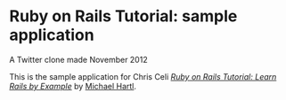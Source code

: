 # Ruby on Rails Tutorial: sample application

A Twitter clone made November 2012

This is the sample application for Chris Celi
[*Ruby on Rails Tutorial: Learn Rails by Example*](http://railstutorial.org/)
by [Michael Hartl](http://michaelhartl.com/).